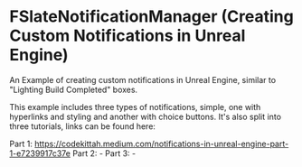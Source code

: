 # FSlateNotificationManager (Creating Custom Notifications in Unreal Engine)
An Example of creating custom notifications in Unreal Engine, similar to "Lighting Build Completed" boxes.

This example includes three types of notifications, simple, one with hyperlinks and styling and another with 
choice buttons. It's also split into three tutorials, links can be found here:

Part 1: https://codekittah.medium.com/notifications-in-unreal-engine-part-1-e7239917c37e
Part 2: -
Part 3: -